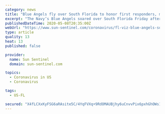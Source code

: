 ```yaml
---
category: news
title: "Blue Angels fly over South Florida to honor first responders, medical staff | Photos"
excerpt: "The Navy’s Blue Angels soared over South Florida Friday afternoon in a tribute to health care workers, first responders and essential workers who are on the front line during the coronavirus pandemic."
publishedDateTime: 2020-05-08T20:35:00Z
webUrl: "https://www.sun-sentinel.com/coronavirus/fl-viz-blue-angels-south-florida-flyover-gallery-20200508-semf6bi5v5h5vaqhftuqcmdq4i-photogallery.html"
type: article
quality: 13
heat: 13
published: false

provider:
  name: Sun Sentinel
  domain: sun-sentinel.com

topics:
  - Coronavirus in US
  - Coronavirus

tags:
  - US-FL

secured: "X4fLCXxKyFSG6aRAsite5C/4YqFVXq+9RdOMAUBjhy6uCnvvPix6pxhGhOWs1eM6UTAl1QLSvBBtrZBtbsN7BScEIrhmX/AmAIponF8jbrvIawDD7oYTNpI0hsREHJ72jmLCeA/8ydUoORCGw/jbEBhieAy0u/b8VxEvK41/J2z2JEkUVcXrupzNPnvG30mXdXCegXlORSkrrkq8aXa5EkPzKY00NyU0kduXZHNKABZR07cpbqfqm6/JdBnyo3r7wf2BKgeQKhAewo7CB0T5qzgOgLI/8uV3FWJ8xImCXJTUTBQRPvZhJ2mpvdfEOTJZq9YPq8vjA4xDqHY4QBWkSYWYyUPaWNGTolcUgpcl4H7ZUTPz8YON2TWEgSufNZHJc/nCypAshoV72vFtdhGwgo3mvtJ++zYCCRpdlYrNYim9MqbvmtqULw4z6t+xnOpuqUgSquxqeb6dwqBiBtt/JWj9x3PMv2OtsX1aiu9yv/0=;2B0A3xCLcnB9TzZomT+P6Q=="
---
```


